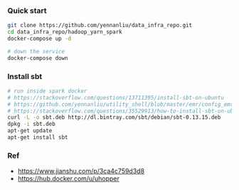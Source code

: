 ### Quick start
```bash
git clone https://github.com/yennanliu/data_infra_repo.git
cd data_infra_repo/hadoop_yarn_spark
docker-compose up -d

# down the service 
docker-compose down
```

### Install sbt
```bash
# run inside spark docker
# https://stackoverflow.com/questions/13711395/install-sbt-on-ubuntu
# https://github.com/yennanliu/utility_shell/blob/master/emr/config_emr.sh
# https://stackoverflow.com/questions/35529913/how-to-install-sbt-on-ubuntu-debian-with-apt-get/35530489
curl -L -o sbt.deb http://dl.bintray.com/sbt/debian/sbt-0.13.15.deb
dpkg -i sbt.deb
apt-get update
apt-get install sbt

```

### Ref
- https://www.jianshu.com/p/3ca4c759d3d8
- https://hub.docker.com/u/uhopper